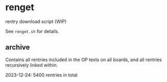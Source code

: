 # renget
rentry download script (WIP)

See `renget.sh` for details.

## archive
Contains all rentries included in the OP texts on all boards, and all rentries recursively linked within. 

2023-12-24: 5400 rentries in total
